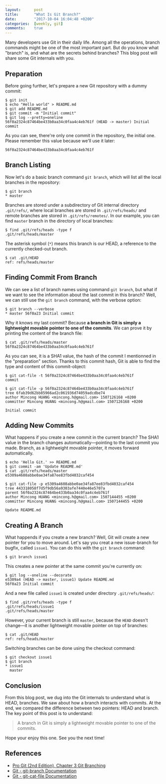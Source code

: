 ```yaml
---
layout:      post
title:       "What Is Git Branch?"
date:        "2017-10-04 16:04:48 +0200"
categories:  [weekly, git]
comments:    true
---
```


Many developers use Git in their daily life. Among all the operations, branch
commands might be one of the most important part. But do you know what "branch"
is, and what are the secrets behind branches? This blog post will share some Git
internals with you.

<!--more-->

## Preparation

Before going further, let's prepare a new Git repository with a dummy commit:

    $ git init
    $ echo "Hello world" > README.md
    $ git add README.md
    $ git commit -m "Initial commit"
    $ git log --pretty=oneline
    56f0a2324c87464be433b0aa34c0faa4c4eb761f (HEAD -> master) Initial commit

As you can see, there're only one commit in the repository, the initial one.
Please remember this value because we'll use it later:

    56f0a2324c87464be433b0aa34c0faa4c4eb761f

## Branch Listing

Now let's do a basic branch command `git branch`, which will list all the local
branches in the repository:

    $ git branch
    * master

Branches are stored under a subdirectory of Git internal directory `.git/refs/`,
where local branches are stored in `.git/refs/heads/` and remote branches are
stored in `.git/refs/remotes/`. In our example, you can find `master` branch in
the directory of local branches:

    $ find .git/refs/heads -type f
    .git/refs/heads/master

The asterisk symbol (`*`) means this branch is our HEAD, a reference to the
currently checked-out branch.

    $ cat .git/HEAD
    ref: refs/heads/master

## Finding Commit From Branch

We can see a list of branch names using command `git branch`, but what if we
want to see the information about the last commit in this branch? Well, we can
still use the `git branch` command, with the verbose option:

    $ git branch --verbose
    * master 56f0a23 Initial commit

Why it knows my last commit? Because **a branch in Git is simply a lightweight
movable pointer to one of the commits**. We can prove it by printing the content
of the branch file:

    $ cat .git/refs/heads/master
    56f0a2324c87464be433b0aa34c0faa4c4eb761f

As you can see, it is a SHA1 value, the hash of the commit I mentionned in the
"preparation" section. Thanks to this commit hash, Git is able to find the type
and content of this commit-object:

    $ git cat-file -t 56f0a2324c87464be433b0aa34c0faa4c4eb761f
    commit

    $ git cat-file -p 56f0a2324c87464be433b0aa34c0faa4c4eb761f
    tree 6fab39d62bb85966ad2c061936d74059adcdbe74
    author Mincong HUANG <mincong.h@gmail.com> 1507126168 +0200
    committer Mincong HUANG <mincong.h@gmail.com> 1507126168 +0200

    Initial commit

## Adding New Commits

What happens if you create a new commit in the current branch? The SHA1 value in
the branch changes automatically—pointing to the last commit you made. Branch,
as a lightweight movable pointer, it moves forward automatically.

    $ echo 'Hello Git.' >> README.md
    $ git commit -am 'Update README.md'
    $ cat .git/refs/heads/master
    e5309a4608abbe0ae34fa87ee83fbd4032caf454

    $ git cat-file -p e5309a4608abbe0ae34fa87ee83fbd4032caf454
    tree 443318058f7d5f9db56a9303afe7440e46e5707a
    parent 56f0a2324c87464be433b0aa34c0faa4c4eb761f
    author Mincong HUANG <mincong.h@gmail.com> 1507144455 +0200
    committer Mincong HUANG <mincong.h@gmail.com> 1507144455 +0200

    Update README.md

## Creating A Branch

What happends if you create a new branch? Well, Git will create a new pointer
for you to move around. Let's say you creat a new issue-branch for bugfix,
called `issue1`. You can do this with the `git branch` command:

    $ git branch issue1

This creates a new pointer at the same commit you're currently on:

    $ git log --oneline --decorate
    e5309a4 (HEAD -> master, issue1) Update README.md
    56f0a23 Initial commit

And a new file called `issue1` is created under directory `.git/refs/heads/`:

    $ find .git/refs/heads -type f
    .git/refs/heads/issue1
    .git/refs/heads/master

However, your current branch is still `master`, because the `HEAD` doesn't
change—it is another lightweight movable pointer on top of branches:

    $ cat .git/HEAD
    ref: refs/heads/master

Switching branches can be done using the checkout command:

    $ git checkout issue1
    $ git branch
    * issue1
      master

## Conclusion

From this blog post, we dug into the Git internals to understand what is HEAD,
branches. We saw about how a branch interacts with commits. At the end, we
compared the difference between two pointers: HEAD and branch. The key point of
this post is to understand:

> A branch in Git is simply a lightweight movable pointer to one of the commits.

Hope your enjoy this one. See you the next time!

## References

- [Pro Git (2nd Edition), Chapter 3 Git Branching][1]
- [Git - git-branch Documentation][2]
- [Git - git-cat-file Documentation][3]

[1]: https://git-scm.com/book/en/v2
[2]: https://git-scm.com/docs/git-branch
[3]: https://git-scm.com/docs/git-cat-file
